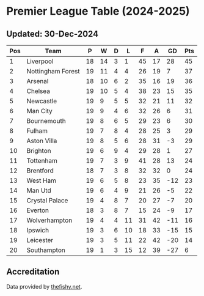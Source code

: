 # Premier League Table (2024-2025)
## Updated: 30-Dec-2024

| Pos | Team | P | W | D | L | F | A | GD | Pts |
| --- | --- | --- | --- | --- | --- | --- | --- | --- | --- |
| 1 | Liverpool | 18 | 14 | 3 | 1 | 45 | 17 | 28 | 45 |
| 2 | Nottingham Forest | 19 | 11 | 4 | 4 | 26 | 19 | 7 | 37 |
| 3 | Arsenal | 18 | 10 | 6 | 2 | 35 | 16 | 19 | 36 |
| 4 | Chelsea | 19 | 10 | 5 | 4 | 38 | 23 | 15 | 35 |
| 5 | Newcastle | 19 | 9 | 5 | 5 | 32 | 21 | 11 | 32 |
| 6 | Man City | 19 | 9 | 4 | 6 | 32 | 26 | 6 | 31 |
| 7 | Bournemouth | 19 | 8 | 6 | 5 | 29 | 23 | 6 | 30 |
| 8 | Fulham | 19 | 7 | 8 | 4 | 28 | 25 | 3 | 29 |
| 9 | Aston Villa | 19 | 8 | 5 | 6 | 28 | 31 | -3 | 29 |
| 10 | Brighton | 19 | 6 | 9 | 4 | 29 | 28 | 1 | 27 |
| 11 | Tottenham | 19 | 7 | 3 | 9 | 41 | 28 | 13 | 24 |
| 12 | Brentford | 18 | 7 | 3 | 8 | 32 | 32 | 0 | 24 |
| 13 | West Ham | 19 | 6 | 5 | 8 | 23 | 35 | -12 | 23 |
| 14 | Man Utd | 19 | 6 | 4 | 9 | 21 | 26 | -5 | 22 |
| 15 | Crystal Palace | 19 | 4 | 8 | 7 | 20 | 27 | -7 | 20 |
| 16 | Everton | 18 | 3 | 8 | 7 | 15 | 24 | -9 | 17 |
| 17 | Wolverhampton | 19 | 4 | 4 | 11 | 31 | 42 | -11 | 16 |
| 18 | Ipswich | 19 | 3 | 6 | 10 | 18 | 33 | -15 | 15 |
| 19 | Leicester | 19 | 3 | 5 | 11 | 22 | 42 | -20 | 14 |
| 20 | Southampton | 19 | 1 | 3 | 15 | 12 | 39 | -27 | 6 |

## Accreditation 

Data provided by [thefishy.net](https://www.thefishy.net/).
